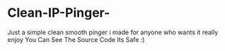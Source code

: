 # Clean-IP-Pinger-
Just a simple clean smooth pinger i made for anyone who wants it really enjoy
You Can See The Source Code Its Safe :)
